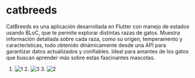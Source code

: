 # catbreeds

CatBreeds es una aplicación desarrollada en Flutter con manejo de estados usando BLoC, que te permite explorar distintas razas de gatos. Muestra información detallada sobre cada raza, como su origen, temperamento y características, todo obtenido dinámicamente desde una API para garantizar datos actualizados y confiables. Ideal para amantes de los gatos que buscan aprender más sobre estas fascinantes mascotas.

1. ![1](https://github.com/user-attachments/assets/55b7b0b4-a582-4d9d-a62f-b794046023c8)    2. ![3](https://github.com/user-attachments/assets/314a1dd8-e85c-437e-8901-b88c415b2df0)    3. ![2](https://github.com/user-attachments/assets/ba455786-5e75-4789-84e9-db10ec96210c)





